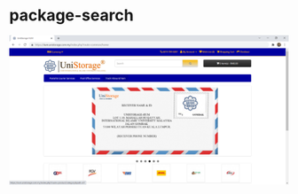 # package-search

![alt text](https://github.com/ersaaad/package-search/blob/8dfcb4b0e42990c3a7ceadbedd7f6d2de8a72d5d/2021-12-30.png)
